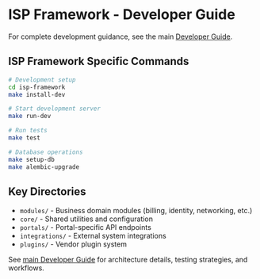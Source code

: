 # ISP Framework - Developer Guide

For complete development guidance, see the main [Developer Guide](../DEVELOPER_GUIDE.md).

## ISP Framework Specific Commands

```bash
# Development setup
cd isp-framework
make install-dev

# Start development server  
make run-dev

# Run tests
make test

# Database operations
make setup-db
make alembic-upgrade
```

## Key Directories

- `modules/` - Business domain modules (billing, identity, networking, etc.)
- `core/` - Shared utilities and configuration
- `portals/` - Portal-specific API endpoints  
- `integrations/` - External system integrations
- `plugins/` - Vendor plugin system

See [main Developer Guide](../DEVELOPER_GUIDE.md) for architecture details, testing strategies, and workflows.